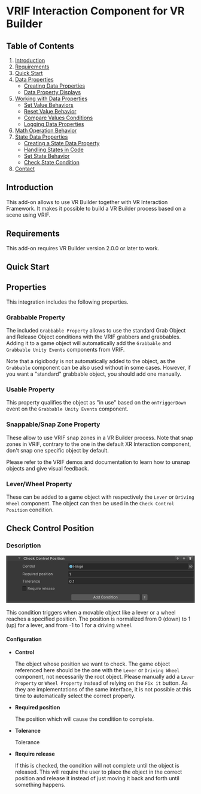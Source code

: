 # VRIF Interaction Component for VR Builder
## Table of Contents

1. [Introduction](#introduction)
1. [Requirements](#requirements)
1. [Quick Start](#quick-start)
1. [Data Properties](#data-properties)
    - [Creating Data Properties](#creating-data-properties)
    - [Data Property Displays](#data-property-displays)
1. [Working with Data Properties](#working-with-data-properties)
    - [Set Value Behaviors](#set-value-behaviors)
    - [Reset Value Behavior](#reset-value-behavior)
    - [Compare Values Conditions](#compare-values-conditions)
    - [Logging Data Properties](#logging-data-properties)
1. [Math Operation Behavior](#math-operation-behavior)
1. [State Data Properties](#state-data-properties)
    - [Creating a State Data Property](#creating-a-state-data-property)
    - [Handling States in Code](#handling-states-in-code)
    - [Set State Behavior](#set-state-behavior)
    - [Check State Condition](#check-state-condition)
1. [Contact](#contact)

## Introduction

This add-on allows to use VR Builder together with VR Interaction Framework. It makes it possible to build a VR Builder process based on a scene using VRIF. 

## Requirements

This add-on requires VR Builder version 2.0.0 or later to work.

## Quick Start


## Properties

This integration includes the following properties.

### Grabbable Property
The included `Grabbable Property` allows to use the standard Grab Object and Release Object conditions with the VRIF grabbers and grabbables. Adding it to a game object will automatically add the `Grabbable` and `Grabbable Unity Events` components from VRIF.

Note that a rigidbody is not automatically added to the object, as the `Grabbable` component can be also used without in some cases. However, if you want a "standard" grabbable object, you should add one manually.

### Usable Property
This property qualifies the object as "in use" based on the `onTriggerDown` event on the `Grabbable Unity Events` component.

### Snappable/Snap Zone Property
These allow to use VRIF snap zones in a VR Builder process. Note that snap zones in VRIF, contrary to the one in the default XR Interaction component, don't snap one specific object by default.

Please refer to the VRIF demos and documentation to learn how to unsnap objects and give visual feedback.

### Lever/Wheel Property
These can be added to a game object with respectively the `Lever` or `Driving Wheel` component. The object can then be used in the `Check Control Position` condition.

## Check Control Position
### Description

![Check Control Position](images/check-control-position.png)

This condition triggers when a movable object like a lever or a wheel reaches a specified position. The position is normalized from 0 (down) to 1 (up) for a lever, and from -1 to 1 for a driving wheel.

#### Configuration

- **Control**

    The object whose position we want to check. The game object referenced here should be the one with the `Lever` or `Driving Wheel` component, not necessarily the root object. Please manually add a `Lever Property` or `Wheel Property` instead of relying on the `Fix it` button. As they are implementations of the same interface, it is not possible at this time to automatically select the correct property.

- **Required position**

    The position which will cause the condition to complete.

- **Tolerance**

    Tolerance

- **Require release**

    If this is checked, the condition will not complete until the object is released. This will require the user to place the object in the correct position and release it instead of just moving it back and forth until something happens.